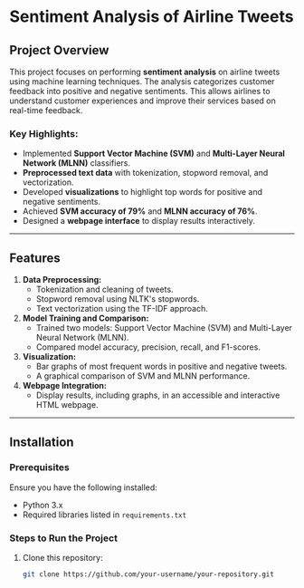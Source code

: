 # Sentiment Analysis of Airline Tweets

## Project Overview
This project focuses on performing **sentiment analysis** on airline tweets using machine learning techniques. The analysis categorizes customer feedback into positive and negative sentiments. This allows airlines to understand customer experiences and improve their services based on real-time feedback.

### Key Highlights:
- Implemented **Support Vector Machine (SVM)** and **Multi-Layer Neural Network (MLNN)** classifiers.
- **Preprocessed text data** with tokenization, stopword removal, and vectorization.
- Developed **visualizations** to highlight top words for positive and negative sentiments.
- Achieved **SVM accuracy of 79%** and **MLNN accuracy of 76%**.
- Designed a **webpage interface** to display results interactively.

---

## Features
1. **Data Preprocessing:**
   - Tokenization and cleaning of tweets.
   - Stopword removal using NLTK's stopwords.
   - Text vectorization using the TF-IDF approach.
2. **Model Training and Comparison:**
   - Trained two models: Support Vector Machine (SVM) and Multi-Layer Neural Network (MLNN).
   - Compared model accuracy, precision, recall, and F1-scores.
3. **Visualization:**
   - Bar graphs of most frequent words in positive and negative tweets.
   - A graphical comparison of SVM and MLNN performance.
4. **Webpage Integration:**
   - Display results, including graphs, in an accessible and interactive HTML webpage.

---

## Installation

### Prerequisites
Ensure you have the following installed:
- Python 3.x
- Required libraries listed in `requirements.txt`

### Steps to Run the Project
1. Clone this repository:
   ```bash
   git clone https://github.com/your-username/your-repository.git
